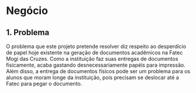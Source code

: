 # Negócio

## 1. Problema

O problema que este projeto pretende resolver diz respeito ao desperdício de papel hoje existente na geração de documentos acadêmicos na Fatec Mogi das Cruzes. Como a instituição faz suas entregas de documentos fisicamente, acaba gastando desnecessariamente papéis para impressão. Além disso, a entrega de documentos físicos pode ser um problema para os alunos que moram longe da instituição, pois precisam se deslocar até a Fatec para pegar o documento.
